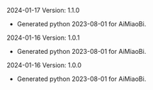 2024-01-17 Version: 1.1.0
- Generated python 2023-08-01 for AiMiaoBi.

2024-01-16 Version: 1.0.1
- Generated python 2023-08-01 for AiMiaoBi.

2024-01-16 Version: 1.0.0
- Generated python 2023-08-01 for AiMiaoBi.

